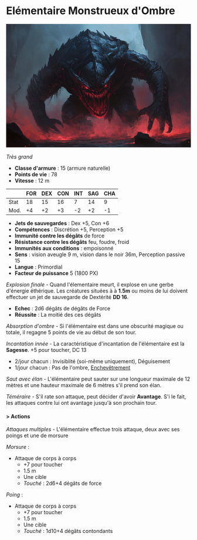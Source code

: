 # Elémentaire Monstrueux d'Ombre
![Elémentaire Monstrueux d'Ombre](../../_images/elementaire_monstrueux_ombre.png)

*Très grand*

* **Classe d'armure** : 15 (armure naturelle)
* **Points de vie** : 78
* **Vitesse** : 12 m

|    |FOR|DEX|CON|INT|SAG|CHA|
|----|---|---|---|---|---|---|
|Stat|18 |15 |16 |7  |14 |9  |
|Mod.|+4 |+2 |+3 |-2 |+2 |-1 |

* **Jets de sauvegardes** : Dex +5, Con +6
* **Compétences** : Discrétion +5, Perception +5
* **Immunité contre les dégâts** de force
* **Résistance contre les dégâts** feu, foudre, froid
* **Immunités aux conditions** : empoisonné
* **Sens** : vision aveugle 9 m, vision dans le noir 36m, Perception passive 15
* **Langue** : Primordial
* **Facteur de puissance** 5 (1800 PX)

*Explosion finale* - Quand l'élementaire meurt, il explose en une gerbe d'énergie éthérique. Les créatures situées à à **1.5m** ou moins de lui doivent effectuer un jet de sauvegarde de Dextérité **DD 16**.
* **Echec** : 2d6 dégâts de dégâts de Force
* **Réussite** : La moitié des ces dégâts

*Absorption d'ombre* - Si l'élémentaire est dans une obscurité magique ou totale, il regagne 5 points de vie au début de son tour.

*Incantation innée* -  La caractéristique d'incantation de l'élémentaire est la **Sagesse**. +5 pour toucher, DC 13
* 2/jour chacun : Invisiblité (soi-même uniquement), Déguisement
* 1/jour chacun : Pas de l'ombre, [Enchevêtrement](../../SORTS/NIVEAU1/Enchevetrement.md)

*Saut avec élan* - L'élémentaire peut sauter sur une longueur maximale de 12 mètres et une hauteur maximale de 6 mètres s'il prend son élan.

*Téméraire* - S'il rate son attaque, peut décider d'avoir **Avantage**. S'i le fait, les attaques contre lui ont avantage jusqu'à son prochain tour.

#### > Actions

*Attaques multiples* - L'élémentaire effectue trois attaque, deux avec ses poings et une de morsure

*Morsure* : 
* Attaque de corps à corps
    * +7 pour toucher
    * 1.5 m 
    * Une cible
    * *Touché* : 2d6+4 dégâts de force

*Poing* : 
* Attaque de corps à corps
    * +7 pour toucher
    * 1.5 m 
    * Une cible
    * *Touché* : 1d10+4 dégâts contondants

